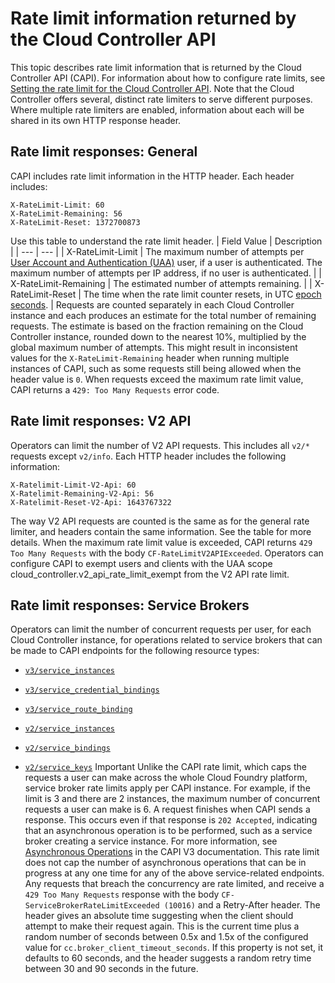 # Rate limit information returned by the Cloud Controller API
This topic describes rate limit information that is returned by the Cloud Controller API (CAPI).
For information about how to configure rate limits, see [Setting the rate limit for the Cloud Controller API](https://docs.cloudfoundry.org/running/setting-rate-limit-cloud-api.html).
Note that the Cloud Controller offers several, distinct rate limiters to serve different purposes. Where multiple rate limiters are enabled, information about each will be shared in its own HTTP response header.

## Rate limit responses: General
CAPI includes rate limit information in the HTTP header. Each header includes:
```
X-RateLimit-Limit: 60
X-RateLimit-Remaining: 56
X-RateLimit-Reset: 1372700873
```
Use this table to understand the rate limit header.
| Field Value | Description |
| --- | --- |
| X-RateLimit-Limit | The maximum number of attempts per [User Account and Authentication (UAA)](https://docs.cloudfoundry.org/concepts/architecture/uaa.html) user, if a user is authenticated. The maximum number of attempts per IP address, if no user is authenticated. |
| X-RateLimit-Remaining | The estimated number of attempts remaining. |
| X-RateLimit-Reset | The time when the rate limit counter resets, in UTC [epoch seconds](https://en.wikipedia.org/wiki/Unix_time). |
Requests are counted separately in each Cloud Controller instance and each produces an estimate for the total number of remaining requests.
The estimate is based on the fraction remaining on the Cloud Controller instance, rounded down to the nearest 10%, multiplied by the global maximum number of attempts.
This might result in inconsistent values for the `X-RateLimit-Remaining` header when running multiple instances of CAPI, such as some requests still being allowed when the header value is `0`.
When requests exceed the maximum rate limit value, CAPI returns a `429: Too Many Requests` error code.

## Rate limit responses: V2 API
Operators can limit the number of V2 API requests. This includes all `v2/*` requests except `v2/info`. Each HTTP header includes the following information:
```
X-Ratelimit-Limit-V2-Api: 60
X-Ratelimit-Remaining-V2-Api: 56
X-Ratelimit-Reset-V2-Api: 1643767322
```
The way V2 API requests are counted is the same as for the general rate limiter, and headers contain the same information. See the table for more details.
When the maximum rate limit value is exceeded, CAPI returns `429 Too Many Requests` with the body `CF-RateLimitV2APIExceeded`.
Operators can configure CAPI to exempt users and clients with the UAA scope cloud\_controller.v2\_api\_rate\_limit\_exempt from the V2 API rate limit.

## Rate limit responses: Service Brokers
Operators can limit the number of concurrent requests per user, for each Cloud Controller instance, for operations related to service brokers that can be made to CAPI endpoints for the following resource types:

* [`v3/service_instances`](https://v3-apidocs.cloudfoundry.org/index.html#service-instances)

* [`v3/service_credential_bindings`](https://v3-apidocs.cloudfoundry.org/index.html#service-credential-binding)

* [`v3/service_route_binding`](https://v3-apidocs.cloudfoundry.org/index.html#service-route-binding)

* [`v2/service_instances`](https://apidocs.cloudfoundry.org/#service-instances)

* [`v2/service_bindings`](https://apidocs.cloudfoundry.org/#service-bindings)

* [`v2/service_keys`](https://apidocs.cloudfoundry.org/#service-keys)
Important
Unlike the CAPI rate limit, which caps the requests a user can make across the whole Cloud Foundry platform, service broker rate limits apply per CAPI instance. For example, if the limit is 3 and there are 2 instances, the maximum number of concurrent requests a user can make is 6.
A request finishes when CAPI sends a response. This occurs even if that response is `202 Accepted`, indicating that an asynchronous operation is to be performed, such as a service broker creating a service instance.
For more information, see [Asynchronous Operations](https://v3-apidocs.cloudfoundry.org/index.html#asynchronous-operations) in the CAPI V3 documentation.
This rate limit does not cap the number of asynchronous operations that can be in progress at any one time for any of the above service-related endpoints.
Any requests that breach the concurrency are rate limited, and receive a `429 Too Many Requests` response with the body `CF-ServiceBrokerRateLimitExceeded (10016)` and a Retry-After header.
The header gives an absolute time suggesting when the client should attempt to make their request again.
This is the current time plus a random number of seconds between 0.5x and 1.5x of the configured value for `cc.broker_client_timeout_seconds`.
If this property is not set, it defaults to 60 seconds, and the header suggests a random retry time between 30 and 90 seconds in the future.